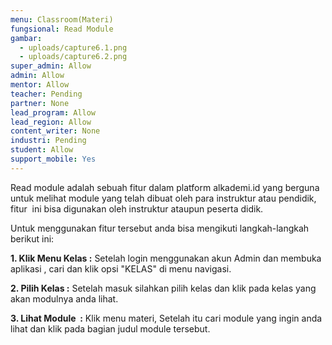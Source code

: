 ```yaml
---
menu: Classroom(Materi)
fungsional: Read Module
gambar:
  - uploads/capture6.1.png
  - uploads/capture6.2.png
super_admin: Allow
admin: Allow
mentor: Allow
teacher: Pending
partner: None
lead_program: Allow
lead_region: Allow
content_writer: None
industri: Pending
student: Allow
support_mobile: Yes
---
```

Read module adalah sebuah fitur dalam platform alkademi.id yang berguna untuk melihat module yang telah dibuat oleh para instruktur atau pendidik, fitur  ini bisa digunakan oleh instruktur ataupun peserta didik.

Untuk menggunakan fitur tersebut anda bisa mengikuti langkah-langkah berikut ini:

**1.﻿ Klik Menu Kelas :** Setelah login menggunakan akun Admin dan membuka aplikasi , cari dan klik opsi "KELAS" di menu navigasi.

**2﻿. Pilih Kelas :** Setelah masuk silahkan pilih kelas dan klik pada kelas yang akan modulnya anda lihat. 

**3. Lihat Module  :** Klik menu materi, Setelah itu cari module yang ingin anda lihat dan klik pada bagian judul module tersebut.